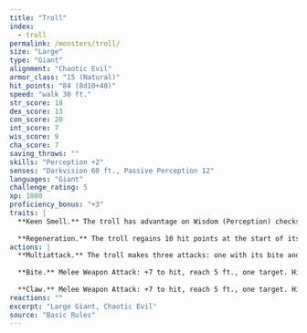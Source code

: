 ```yaml
---
title: "Troll"
index:
  - troll
permalink: /monsters/troll/
size: "Large"
type: "Giant"
alignment: "Chaotic Evil"
armor_class: "15 (Natural)"
hit_points: "84 (8d10+40)"
speed: "walk 30 ft."
str_score: 18
dex_score: 13
con_score: 20
int_score: 7
wis_score: 9
cha_score: 7
saving_throws: ""
skills: "Perception +2"
senses: "Darkvision 60 ft., Passive Perception 12"
languages: "Giant"
challenge_rating: 5
xp: 1800
proficiency_bonus: "+3"
traits: |
  **Keen Smell.** The troll has advantage on Wisdom (Perception) checks that rely on smell.
  
  **Regeneration.** The troll regains 10 hit points at the start of its turn. If the troll takes acid or fire damage, this trait doesn't function at the start of the troll's next turn. The troll dies only if it starts its turn with 0 hit points and doesn't regenerate.
actions: |
  **Multiattack.** The troll makes three attacks: one with its bite and two with its claws.
  
  **Bite.** Melee Weapon Attack: +7 to hit, reach 5 ft., one target. Hit: 7 (1d6 + 4) piercing damage.
  
  **Claw.** Melee Weapon Attack: +7 to hit, reach 5 ft., one target. Hit: 11 (2d6 + 4) slashing damage.
reactions: ""
excerpt: "Large Giant, Chaotic Evil"
source: "Basic Rules"
---
```

